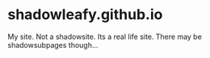 # shadowleafy.github.io
My site. Not a shadowsite. Its a real life site. There may be shadowsubpages though...
